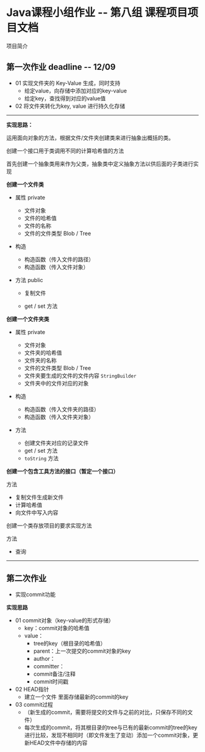 # Java课程小组作业 -- 第八组 课程项目项目文档

项目简介



## 第一次作业 deadline -- 12/09

- 01 实现文件夹的 Key-Value 生成，同时支持
  - 给定value，向存储中添加对应的key-value
  - 给定key，查找得到对应的value值
- 02 将文件夹转化为key, value 进行持久化存储

------

**实现思路：**

运用面向对象的方法，根据文件/文件夹创建类来进行抽象出概括的类。

创建一个接口用于类调用不同的计算哈希值的方法

首先创建一个抽象类用来作为父类，抽象类中定义抽象方法以供后面的子类进行实现

**创建一个文件类**

- 属性 private

  - 文件对象
  - 文件的哈希值
  - 文件的名称
  - 文件的文件类型 Blob / Tree

- 构造

  - 构造函数（传入文件的路径）
  - 构造函数（传入文件对象）

- 方法 public

  - 复制文件

  - get / set 方法

    

**创建一个文件夹类**

- 属性 private
  - 文件对象
  - 文件夹的哈希值
  - 文件夹的名称
  - 文件的文件类型 Blob / Tree
  - 文件夹要生成的文件的文件内容 `StringBuilder`
  - 文件夹中的文件对应的对象

- 构造
  - 构造函数（传入文件夹的路径）
  - 构造函数（传入文件夹对象）
- 方法
  - 创建文件夹对应的记录文件
  - get / set 方法
  - `toString` 方法



**创建一个包含工具方法的接口（暂定一个接口）**

方法 

- 复制文件生成新文件
- 计算哈希值
- 向文件中写入内容



创建一个类存放项目的要求实现方法

方法

- 查询
---

## 第二次作业 
   -  实现commit功能
  
**实现思路**
   - 01 commit对象（key-value的形式存储）
     - key：commit对象的哈希值
     - value：
       - tree的key（根目录的哈希值）
       - parent：上一次提交的commit对象的key
       - author：
       - committer：
       - commit备注/注释
       - commit时间戳
   - 02 HEAD指针
     - 建立一个文件 里面存储最新的commit的key 
   - 03 commit过程
     - （新生成的commit，需要将提交的文件与之前的对比，只保存不同的文件）
     - 每次生成的commit，将其根目录的tree与已有的最新commit的tree的key进行比较，发现不相同时（即文件发生了变动）添加一个commit对象，更新HEAD文件中存储的内容
 